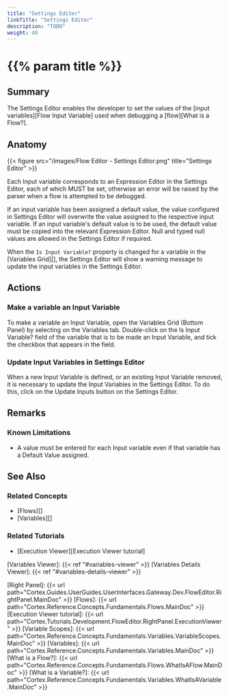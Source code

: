 ```yaml
---
title: "Settings Editor"
linkTitle: "Settings Editor"
description: "TODO"
weight: 40
---
```


# {{% param title %}}

## Summary

The Settings Editor enables the developer to set the values of the [input variables][Flow Input Variable] used when debugging a [flow][What is a Flow?].

## Anatomy

{{< figure src="/images/Flow Editor - Settings Editor.png" title="Settings Editor" >}}

Each Input variable corresponds to an Expression Editor in the Settings Editor, each of which MUST be set, otherwise an error will be raised by the parser when a flow is attempted to be debugged.

If an input variable has been assigned a default value, the value configured in Settings Editor will overwrite the value assigned to the respective input variable. If an input variable's default value is to be used, the default value must be copied into the relevant Expression Editor. Null and typed null values are allowed in the Settings Editor if required.

When the `Is Input Variable?` property is changed for a variable in the [Variables Grid][], the Settings Editor will show a warning message to update the input variables in the Settings Editor.

## Actions

### Make a variable an Input Variable

To make a variable an Input Variable, open the Variables Grid (Bottom Panel) by selecting on the Variables tab. Double-click on the Is Input Variable? field of the variable that is to be made an Input Variable, and tick the checkbox that appears in the field.

### Update Input Variables in Settings Editor

When a new Input Variable is defined, or an existing Input Variable removed, it is necessary to update the Input Variables in the Settings Editor. To do this, click on the Update Inputs button on the Settings Editor.

## Remarks

### Known Limitations

* A value must be entered for each Input variable even if that variable has a Default Value assigned.

## See Also

### Related Concepts

* [Flows][]
* [Variables][]

### Related Tutorials

* [Execution Viewer][Execution Viewer tutorial]

[Variables Viewer]: {{< ref "#variables-viewer" >}}
[Variables Details Viewer]: {{< ref "#variables-details-viewer" >}}

[Right Panel]: {{< url path="Cortex.Guides.UserGuides.UserInterfaces.Gateway.Dev.FlowEditor.RightPanel.MainDoc" >}}
[Flows]: {{< url path="Cortex.Reference.Concepts.Fundamentals.Flows.MainDoc" >}}
[Execution Viewer tutorial]: {{< url path="Cortex.Tutorials.Development.FlowEditor.RightPanel.ExecutionViewer" >}}
[Variable Scopes]: {{< url path="Cortex.Reference.Concepts.Fundamentals.Variables.VariableScopes.MainDoc" >}}
[Variables]: {{< url path="Cortex.Reference.Concepts.Fundamentals.Variables.MainDoc" >}}
[What is a Flow?]: {{< url path="Cortex.Reference.Concepts.Fundamentals.Flows.WhatIsAFlow.MainDoc" >}}
[What is a Variable?]: {{< url path="Cortex.Reference.Concepts.Fundamentals.Variables.WhatIsAVariable.MainDoc" >}}
